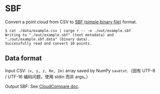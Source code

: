 # SBF

Convert a point cloud from CSV to [SBF (simple binary file)][sbf] format.

```shell
$ cat ./data/example.csv | cargo r -- -o ./out/example.sbf
Writing to "./out/example.sbf" (text metadata) and "./out/example.sbf.data" (binary data).
Successfully read and convert 10 points.
```

## Data format

Input CSV: `(x, y, z, Re, Im)` array saved by NumPy `savetxt`.（因有 UTF-8 / UTF-16 编码问题，使用 stdin 而非 args。）

Output SBF: See [CloudCompare doc][sbf].

[sbf]: https://www.cloudcompare.org/doc/wiki/index.php/SBF
